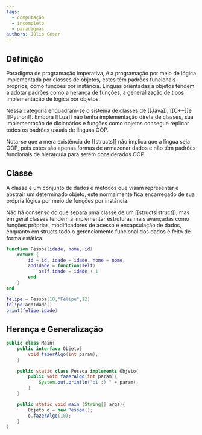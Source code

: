 ```yaml
---
tags:
  - computação
  - incompleto
  - paradigmas
authors: Júlio César
---
```

## Definição

Paradigma de programação imperativa, é a programação por meio de lógica implementada por classes de objetos, estes têm padrões funcionais próprios, como funções por instância. Línguas orientadas a objetos tendem a adotar padrões como a herança de funções, a generalização de tipos implementação de lógica por objetos.

Nessa categoria enquadram-se o sistema de classes de [[Java]], [[C++]]e [[Python]]. Embora [[Lua]] não tenha implementação direta de classes, sua implementação de dicionários e funções como objetos consegue replicar todos os padrões usuais de línguas OOP.

Nota-se que a mera existência de [[structs]] não implica que a língua seja OOP, pois estes são apenas formas de armazenar dados e não têm padrões funcionais de hierarquia para serem considerados OOP.
## Classe

A classe é um conjunto de dados e métodos que visam representar e abstrair um determinado objeto, este normalmente fica encarregado de sua própria lógica por meio de funções por instância. 

Não há consenso do que separa uma classe de um [[structs|struct]], mas em geral classes tendem a implementar estruturas mais avançadas como funções próprias, modificadores de acesso e encapsulação de dados, enquanto em structs todo o gerenciamento funcional dos dados é feito de forma estática.

```lua
function Pessoa(idade, nome, id)
	return {
		id = id, idade = idade, nome = nome,
		addIdade = function(self)
			self.idade = idade + 1
		end
	}
end

felipe = Pessoa(10,"Felipe",12)
felipe:addIdade()
print(felipe.idade)
```

## Herança e Generalização

```java
public class Main{
	public interface Objeto{
		void fazerAlgo(int param);
	}
	
	public static class Pessoa implements Objeto{
		public void fazerAlgo(int param){
			System.out.println("oi :) " + param);
		}
	}

	public static void main (String[] args){
		Objeto o = new Pessoa();
		o.fazerAlgo(10);
	}
}
```
